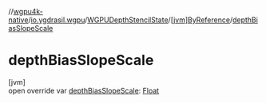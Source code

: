 //[wgpu4k-native](../../../../index.md)/[io.ygdrasil.wgpu](../../index.md)/[WGPUDepthStencilState](../index.md)/[[jvm]ByReference](index.md)/[depthBiasSlopeScale](depth-bias-slope-scale.md)

# depthBiasSlopeScale

[jvm]\
open override var [depthBiasSlopeScale](depth-bias-slope-scale.md): [Float](https://kotlinlang.org/api/core/kotlin-stdlib/kotlin/-float/index.html)